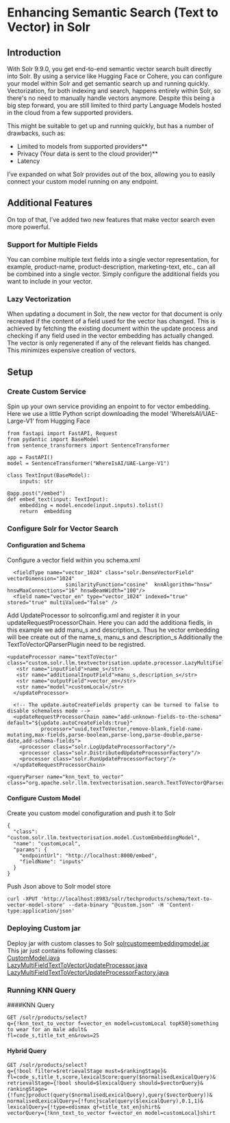 # Enhancing Semantic Search (Text to Vector) in Solr
## Introduction

With Solr 9.9.0, you get end-to-end semantic vector search built directly into Solr.
By using a service like Hugging Face or Cohere, you can configure your model within Solr and get semantic search up and running quickly.
Vectorization, for both indexing and search, happens entirely within Solr, so there's no need to manually handle vectors anymore.
Despite this being a big step forward, you are still limited to third party Language Models hosted in the cloud from a few supported providers.

This might be suitable to get up and running quickly, but has a number of drawbacks, such as:

* Limited to models from supported providers**
* Privacy (Your data is sent to the cloud provider)**
* Latency


I’ve expanded on what Solr provides out of the box, allowing you to easily connect your custom model running on any endpoint.

## Additional Features
On top of that, I’ve added two new features that make vector search even more powerful.
### Support for Multiple Fields
You can combine multiple text fields into a single vector representation, for example, product-name, product-description, marketing-text, etc., can all be combined into a single vector. Simply configure the additional fields you want to include in your vector.

### Lazy Vectorization
When updating a document in Solr, the new vector for that document is only recreated if the content of a field used for the vector has changed. This is achieved by fetching the existing document within the update process and checking if any field used in the vector embedding has actually changed. The vector is only regenerated if any of the relevant fields has changed.
This minimizes expensive creation of vectors.


## Setup

### Create Custom Service
Spin up your own service providing an enpoint to for vector embedding. Here we use a little Python script downloading the model 'WhereIsAI/UAE-Large-V1' from Hugging Face
```
from fastapi import FastAPI, Request
from pydantic import BaseModel
from sentence_transformers import SentenceTransformer

app = FastAPI()
model = SentenceTransformer("WhereIsAI/UAE-Large-V1")

class TextInput(BaseModel):
    inputs: str

@app.post("/embed")
def embed_text(input: TextInput):
    embedding = model.encode(input.inputs).tolist()
    return  embedding
```

### Configure Solr for Vector Search

#### Configuration and Schema
Configure a vector field within you schema.xml
```
  <fieldType name="vector_1024" class="solr.DenseVectorField" vectorDimension="1024"                    
				   similarityFunction="cosine"  knnAlgorithm="hnsw" hnswMaxConnections="16" hnswBeamWidth="100"/>
  <field name="vector_en" type="vector_1024" indexed="true" stored="true" multiValued="false" />
```
Add UpdateProcessor to solrconfig.xml and register it in your updateRequestProcessorChain. Here you can add the additiona fiedls, in this example we add manu_s and description_s. Thus he vector embedding will bee create out of the name_s, manu_s and description_s
Additionally the TextToVectorQParserPlugin need to be registred.
```
<updateProcessor name="textToVector" class="custom.solr.llm.textvectorisation.update.processor.LazyMultiFieldTextToVectorUpdateProcessorFactory">
   <str name="inputField">name_s</str>
   <str name="additionalInputField">manu_s,description_s</str>
   <str name="outputField">vector_en</str>
   <str name="model">customLocal</str>
  </updateProcessor>
  
  <!-- The update.autoCreateFields property can be turned to false to disable schemaless mode -->
  <updateRequestProcessorChain name="add-unknown-fields-to-the-schema" default="${update.autoCreateFields:true}"
           processor="uuid,textToVector,remove-blank,field-name-mutating,max-fields,parse-boolean,parse-long,parse-double,parse-date,add-schema-fields">
    <processor class="solr.LogUpdateProcessorFactory"/>
    <processor class="solr.DistributedUpdateProcessorFactory"/>
    <processor class="solr.RunUpdateProcessorFactory"/>
  </updateRequestProcessorChain>

<queryParser name="knn_text_to_vector" class="org.apache.solr.llm.textvectorisation.search.TextToVectorQParserPlugin"/>
```


####  Configure Custom Model
Create you custom model conofiguration and push it to Solr
```
{
  "class": "custom.solr.llm.textvectorisation.model.CustomEmbeddingModel",
  "name": "customLocal",
  "params": {
    "endpointUrl": "http://localhost:8000/embed",
    "fieldName": "inputs"
  }
}
```
Push Json above to Solr model store
```
curl -XPUT 'http://localhost:8983/solr/techproducts/schema/text-to-vector-model-store' --data-binary "@custom.json" -H 'Content-type:application/json'
```

### Deploying Custom jar
Deploy jar with custom classes to Solr [solrcustomeembeddingmodel.jar](https://github.com/renatoh/solrCustomEmbeddingModel/blob/main/artifact/solrcustomeembeddingmodel.jar)
This jar just contains following classes:<br>
 [CustomModel.java](https://github.com/renatoh/solrCustomEmbeddingModel/blob/main/src/main/java/custom/solr/llm/textvectorisation/model/CustomModel.java)<br>
 [LazyMultiFieldTextToVectorUpdateProcessor.java](https://github.com/renatoh/solrCustomEmbeddingModel/blob/main/src/main/java/custom/solr/llm/textvectorisation/update/processor/LazyMultiFieldTextToVectorUpdateProcessor.java)<br> [LazyMultiFieldTextToVectorUpdateProcessorFactory.java](https://github.com/renatoh/solrCustomEmbeddingModel/blob/main/src/main/java/custom/solr/llm/textvectorisation/update/processor/LazyMultiFieldTextToVectorUpdateProcessorFactory.java) 

### Running KNN Query  

####KNN Query
```
GET /solr/products/select?
q={!knn_text_to_vector f=vector_en model=customLocal topK50}something to wear for an male adult&
fl=code_s,title_txt_en&rows=25
````
#### Hybrid Query
```
GET /solr/products/select?
q={!bool filter=$retrievalStage must=$rankingStage}&
fl=code_s,title_t,score,lexicalScore:query($normalisedLexicalQuery)&
retrievalStage={!bool should=$lexicalQuery should=$vectorQuery}&
rankingStage={!func}product(query($normalisedLexicalQuery),query($vectorQuery))&
normalisedLexicalQuery={!func}scale(query($lexicalQuery),0.1,1)&
lexicalQuery={!type=edismax qf=title_txt_en}shirt&
vectorQuery={!knn_text_to_vector f=vector_en model=customLocal}shirt
```

